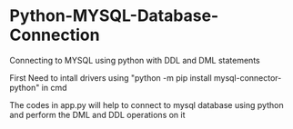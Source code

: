 # Python-MYSQL-Database-Connection
Connecting to MYSQL using python with DDL and DML statements

First Need to intall drivers using "python -m pip install mysql-connector-python" in cmd

The codes in app.py will help to connect to mysql database using python and perform the DML and DDL operations on it
